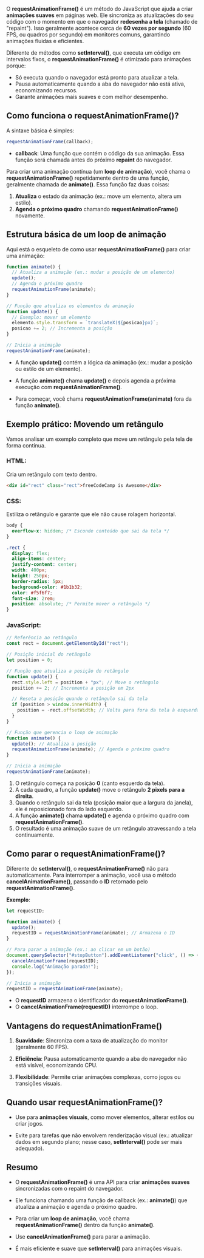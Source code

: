 O **requestAnimationFrame()** é um método do JavaScript que ajuda a criar **animações suaves** em páginas web. Ele sincroniza as atualizações do seu código com o momento em que o navegador **redesenha a tela** (chamado de "repaint"). Isso geralmente acontece cerca de **60 vezes por segundo** (60 FPS, ou quadros por segundo) em monitores comuns, garantindo animações fluidas e eficientes.

Diferente de métodos como **setInterval()**, que executa um código em intervalos fixos, o **requestAnimationFrame()** é otimizado para animações porque:

- Só executa quando o navegador está pronto para atualizar a tela.
- Pausa automaticamente quando a aba do navegador não está ativa, economizando recursos.
- Garante animações mais suaves e com melhor desempenho.

## **Como funciona o requestAnimationFrame()?**

A sintaxe básica é simples:
```javascript
requestAnimationFrame(callback);
```

- **callback**: Uma função que contém o código da sua animação. Essa função será chamada antes do próximo **repaint** do navegador.

Para criar uma animação contínua (um **loop de animação**), você chama o **requestAnimationFrame()** repetidamente dentro de uma função, geralmente chamada de **animate()**. Essa função faz duas coisas:

1. **Atualiza** o estado da animação (ex.: move um elemento, altera um estilo).
2. **Agenda o próximo quadro** chamando **requestAnimationFrame()** novamente.

## **Estrutura básica de um loop de animação**

Aqui está o esqueleto de como usar **requestAnimationFrame()** para criar uma animação:

```javascript
function animate() {
  // Atualiza a animação (ex.: mudar a posição de um elemento)
  update();
  // Agenda o próximo quadro
  requestAnimationFrame(animate);
}

// Função que atualiza os elementos da animação
function update() {
  // Exemplo: mover um elemento
  elemento.style.transform = `translateX(${posicao}px)`;
  posicao += 2; // Incrementa a posição
}

// Inicia a animação
requestAnimationFrame(animate);
```

- A função **update()** contém a lógica da animação (ex.: mudar a posição ou estilo de um elemento).
  
- A função **animate()** chama **update()** e depois agenda a próxima execução com **requestAnimationFrame()**.
  
- Para começar, você chama **requestAnimationFrame(animate)** fora da função **animate()**.

## **Exemplo prático: Movendo um retângulo**

Vamos analisar um exemplo completo que move um retângulo pela tela de forma contínua.

### **HTML**:
Cria um retângulo com texto dentro.
```html
<div id="rect" class="rect">freeCodeCamp is Awesome</div>
```

### **CSS**:
Estiliza o retângulo e garante que ele não cause rolagem horizontal.
```css
body {
  overflow-x: hidden; /* Esconde conteúdo que sai da tela */
}

.rect {
  display: flex;
  align-items: center;
  justify-content: center;
  width: 400px;
  height: 250px;
  border-radius: 5px;
  background-color: #1b1b32;
  color: #f5f6f7;
  font-size: 2rem;
  position: absolute; /* Permite mover o retângulo */
}
```

### **JavaScript**:
```javascript
// Referência ao retângulo
const rect = document.getElementById("rect");

// Posição inicial do retângulo
let position = 0;

// Função que atualiza a posição do retângulo
function update() {
  rect.style.left = position + "px"; // Move o retângulo
  position += 2; // Incrementa a posição em 2px

  // Reseta a posição quando o retângulo sai da tela
  if (position > window.innerWidth) {
    position = -rect.offsetWidth; // Volta para fora da tela à esquerda
  }
}

// Função que gerencia o loop de animação
function animate() {
  update(); // Atualiza a posição
  requestAnimationFrame(animate); // Agenda o próximo quadro
}

// Inicia a animação
requestAnimationFrame(animate);
```

1. O retângulo começa na posição **0** (canto esquerdo da tela).
2. A cada quadro, a função **update()** move o retângulo **2 pixels para a direita**.
3. Quando o retângulo sai da tela (posição maior que a largura da janela), ele é reposicionado fora do lado esquerdo.
4. A função **animate()** chama **update()** e agenda o próximo quadro com **requestAnimationFrame()**.
5. O resultado é uma animação suave de um retângulo atravessando a tela continuamente.

## **Como parar o requestAnimationFrame()?**

Diferente de **setInterval()**, o **requestAnimationFrame()** não para automaticamente. Para interromper a animação, você usa o método **cancelAnimationFrame()**, passando o **ID** retornado pelo **requestAnimationFrame()**.

**Exemplo**:
```javascript
let requestID;

function animate() {
  update();
  requestID = requestAnimationFrame(animate); // Armazena o ID
}

// Para parar a animação (ex.: ao clicar em um botão)
document.querySelector("#stopButton").addEventListener("click", () => {
  cancelAnimationFrame(requestID);
  console.log("Animação parada!");
});

// Inicia a animação
requestID = requestAnimationFrame(animate);
```

- O **requestID** armazena o identificador do **requestAnimationFrame()**.
- O **cancelAnimationFrame(requestID)** interrompe o loop.

## **Vantagens do requestAnimationFrame()**

1. **Suavidade**: Sincroniza com a taxa de atualização do monitor (geralmente 60 FPS).
   
2. **Eficiência**: Pausa automaticamente quando a aba do navegador não está visível, economizando CPU.
   
3. **Flexibilidade**: Permite criar animações complexas, como jogos ou transições visuais.

## **Quando usar requestAnimationFrame()?**

- Use para **animações visuais**, como mover elementos, alterar estilos ou criar jogos.
  
- Evite para tarefas que não envolvem renderização visual (ex.: atualizar dados em segundo plano; nesse caso, **setInterval()** pode ser mais adequado).

## **Resumo**

- O **requestAnimationFrame()** é uma API para criar **animações suaves** sincronizadas com o repaint do navegador.
  
- Ele funciona chamando uma função de callback (ex.: **animate()**) que atualiza a animação e agenda o próximo quadro.
  
- Para criar um **loop de animação**, você chama **requestAnimationFrame()** dentro da função **animate()**.

- Use **cancelAnimationFrame()** para parar a animação.
  
- É mais eficiente e suave que **setInterval()** para animações visuais.